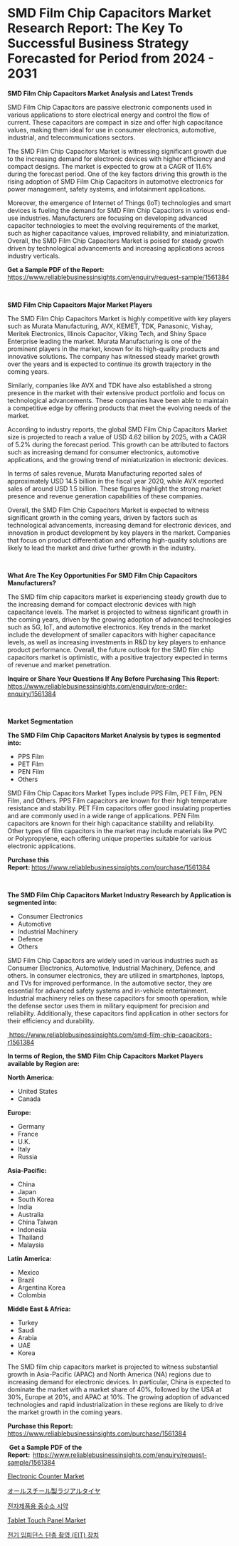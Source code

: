 <p><h1>SMD Film Chip Capacitors Market Research Report: The Key To Successful Business Strategy Forecasted for Period from 2024 - 2031</h1></p><p><strong>SMD Film Chip Capacitors Market Analysis and Latest Trends</strong></p>
<p><p>SMD Film Chip Capacitors are passive electronic components used in various applications to store electrical energy and control the flow of current. These capacitors are compact in size and offer high capacitance values, making them ideal for use in consumer electronics, automotive, industrial, and telecommunications sectors.</p><p>The SMD Film Chip Capacitors Market is witnessing significant growth due to the increasing demand for electronic devices with higher efficiency and compact designs. The market is expected to grow at a CAGR of 11.6% during the forecast period. One of the key factors driving this growth is the rising adoption of SMD Film Chip Capacitors in automotive electronics for power management, safety systems, and infotainment applications.</p><p>Moreover, the emergence of Internet of Things (IoT) technologies and smart devices is fueling the demand for SMD Film Chip Capacitors in various end-use industries. Manufacturers are focusing on developing advanced capacitor technologies to meet the evolving requirements of the market, such as higher capacitance values, improved reliability, and miniaturization. Overall, the SMD Film Chip Capacitors Market is poised for steady growth driven by technological advancements and increasing applications across industry verticals.</p></p>
<p><strong>Get a Sample PDF of the Report:&nbsp;</strong> <a href="https://www.reliablebusinessinsights.com/enquiry/request-sample/1561384">https://www.reliablebusinessinsights.com/enquiry/request-sample/1561384</a></p>
<p>&nbsp;</p>
<p><strong>SMD Film Chip Capacitors Major Market Players</strong></p>
<p><p>The SMD Film Chip Capacitors Market is highly competitive with key players such as Murata Manufacturing, AVX, KEMET, TDK, Panasonic, Vishay, Meritek Electronics, Illinois Capacitor, Viking Tech, and Shiny Space Enterprise leading the market. Murata Manufacturing is one of the prominent players in the market, known for its high-quality products and innovative solutions. The company has witnessed steady market growth over the years and is expected to continue its growth trajectory in the coming years. </p><p>Similarly, companies like AVX and TDK have also established a strong presence in the market with their extensive product portfolio and focus on technological advancements. These companies have been able to maintain a competitive edge by offering products that meet the evolving needs of the market.</p><p>According to industry reports, the global SMD Film Chip Capacitors Market size is projected to reach a value of USD 4.62 billion by 2025, with a CAGR of 5.2% during the forecast period. This growth can be attributed to factors such as increasing demand for consumer electronics, automotive applications, and the growing trend of miniaturization in electronic devices.</p><p>In terms of sales revenue, Murata Manufacturing reported sales of approximately USD 14.5 billion in the fiscal year 2020, while AVX reported sales of around USD 1.5 billion. These figures highlight the strong market presence and revenue generation capabilities of these companies.</p><p>Overall, the SMD Film Chip Capacitors Market is expected to witness significant growth in the coming years, driven by factors such as technological advancements, increasing demand for electronic devices, and innovation in product development by key players in the market. Companies that focus on product differentiation and offering high-quality solutions are likely to lead the market and drive further growth in the industry.</p></p>
<p>&nbsp;</p>
<p><strong>What Are The Key Opportunities For SMD Film Chip Capacitors Manufacturers?</strong></p>
<p><p>The SMD film chip capacitors market is experiencing steady growth due to the increasing demand for compact electronic devices with high capacitance levels. The market is projected to witness significant growth in the coming years, driven by the growing adoption of advanced technologies such as 5G, IoT, and automotive electronics. Key trends in the market include the development of smaller capacitors with higher capacitance levels, as well as increasing investments in R&D by key players to enhance product performance. Overall, the future outlook for the SMD film chip capacitors market is optimistic, with a positive trajectory expected in terms of revenue and market penetration.</p></p>
<p><strong>Inquire or Share Your Questions If Any Before Purchasing This Report:</strong> <a href="https://www.reliablebusinessinsights.com/enquiry/pre-order-enquiry/1561384">https://www.reliablebusinessinsights.com/enquiry/pre-order-enquiry/1561384</a></p>
<p>&nbsp;</p>
<p><strong>Market Segmentation</strong></p>
<p><strong>The SMD Film Chip Capacitors Market Analysis by types is segmented into:</strong></p>
<p><ul><li>PPS Film</li><li>PET Film</li><li>PEN Film</li><li>Others</li></ul></p>
<p><p>SMD Film Chip Capacitors Market Types include PPS Film, PET Film, PEN Film, and Others. PPS Film capacitors are known for their high temperature resistance and stability. PET Film capacitors offer good insulating properties and are commonly used in a wide range of applications. PEN Film capacitors are known for their high capacitance stability and reliability. Other types of film capacitors in the market may include materials like PVC or Polypropylene, each offering unique properties suitable for various electronic applications.</p></p>
<p><strong>Purchase this Report:&nbsp;</strong><a href="https://www.reliablebusinessinsights.com/purchase/1561384">https://www.reliablebusinessinsights.com/purchase/1561384</a></p>
<p>&nbsp;</p>
<p><strong>The SMD Film Chip Capacitors Market Industry Research by Application is segmented into:</strong></p>
<p><ul><li>Consumer Electronics</li><li>Automotive</li><li>Industrial Machinery</li><li>Defence</li><li>Others</li></ul></p>
<p><p>SMD Film Chip Capacitors are widely used in various industries such as Consumer Electronics, Automotive, Industrial Machinery, Defence, and others. In consumer electronics, they are utilized in smartphones, laptops, and TVs for improved performance. In the automotive sector, they are essential for advanced safety systems and in-vehicle entertainment. Industrial machinery relies on these capacitors for smooth operation, while the defense sector uses them in military equipment for precision and reliability. Additionally, these capacitors find application in other sectors for their efficiency and durability.</p></p>
<p><a href="https://www.reliablebusinessinsights.com/smd-film-chip-capacitors-r1561384">&nbsp;https://www.reliablebusinessinsights.com/smd-film-chip-capacitors-r1561384</a></p>
<p><strong>In terms of Region, the SMD Film Chip Capacitors Market Players available by Region are:</strong></p>
<p>
    <p> <strong> North America: </strong>
        <ul>
            <li>United States</li>
            <li>Canada</li>
        </ul>
        </p> 
    <p> <strong> Europe: </strong>
        <ul>
            <li>Germany</li>
            <li>France</li>
            <li>U.K.</li>
            <li>Italy</li>
            <li>Russia</li>
        </ul>
        </p> 
    <p> <strong> Asia-Pacific: </strong>
        <ul>
            <li>China</li>
            <li>Japan</li>
            <li>South Korea</li>
            <li>India</li>
            <li>Australia</li>
            <li>China Taiwan</li>
            <li>Indonesia</li>
            <li>Thailand</li>
            <li>Malaysia</li>
        </ul>
        </p> 
    <p> <strong> Latin America: </strong>
        <ul>
            <li>Mexico</li>
            <li>Brazil</li>
            <li>Argentina Korea</li>
            <li>Colombia</li>
        </ul>
        </p> 
    <p> <strong> Middle East & Africa: </strong>
        <ul>
            <li>Turkey</li>
            <li>Saudi</li>
            <li>Arabia</li>
            <li>UAE</li>
            <li>Korea</li>
        </ul>
    </p>
    </p>
<p><p>The SMD film chip capacitors market is projected to witness substantial growth in Asia-Pacific (APAC) and North America (NA) regions due to increasing demand for electronic devices. In particular, China is expected to dominate the market with a market share of 40%, followed by the USA at 30%, Europe at 20%, and APAC at 10%. The growing adoption of advanced technologies and rapid industrialization in these regions are likely to drive the market growth in the coming years.</p></p>
<p><strong>Purchase this Report: </strong><a href="https://www.reliablebusinessinsights.com/purchase/1561384">https://www.reliablebusinessinsights.com/purchase/1561384</a></p>
<p>&nbsp;<strong>Get a Sample PDF of the Report:&nbsp;&nbsp;</strong><a href="https://www.reliablebusinessinsights.com/enquiry/request-sample/1561384">https://www.reliablebusinessinsights.com/enquiry/request-sample/1561384</a></p>
<p><strong></strong></p>
<p><p><a href="https://github.com/amirvaghari/Market-Research-Report-List-1/blob/main/electronic-counter-market.md">Electronic Counter Market</a></p><p><a href="https://github.com/laurenreichert/Market-Research-Report-List-2/blob/main/4543600147996.md">オールスチール製ラジアルタイヤ</a></p><p><a href="https://github.com/alfitoms13/Market-Research-Report-List-1/blob/main/5332453157202.md">전자제품용 중수소 시약</a></p><p><a href="https://github.com/janetchuadff364/Market-Research-Report-List-1/blob/main/tablet-touch-panel-market.md">Tablet Touch Panel Market</a></p><p><a href="https://github.com/mofijurk071/Market-Research-Report-List-1/blob/main/2742305157203.md">전기 임피던스 단층 촬영 (EIT) 장치</a></p></p>